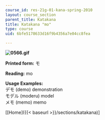 ```yaml
---
course_id: res-21g-01-kana-spring-2010
layout: course_section
parent_title: Katakana
title: Katakana "mo"
type: course
uid: 6bfe5178633d16f9b4356a7e04cc8fea

---
```


**![0566.gif](/coursemedia/res-21g-01-kana-spring-2010/6028e172c82ab2b5244579d7e13495eb_0566.gif)**

**Printed form:** モ

**Reading:** mo

**Usage Examples:**  
デモ (demo) demonstration  
モデル (moderu) model  
メモ (memo) memo

\[[Home]({{< baseurl >}}/sections/katakana)\]